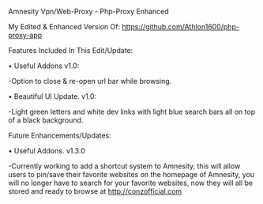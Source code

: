 Amnesity Vpn/Web-Proxy - Php-Proxy Enhanced

My Edited & Enhanced Version Of: https://github.com/Athlon1600/php-proxy-app


Features Included In This Edit/Update:

• Useful Addons v1.0:

-Option to close & re-open url bar while browsing.

• Beautiful UI Update. v1.0:

-Light green letters and white dev links with light blue search bars all on top of a black background.

Future Enhancements/Updates:

• Useful Addons. v1.3.0

-Currently working to add a shortcut system to Amnesity, this will allow users to pin/save their favorite websites on the homepage of Amnesity, you will no longer have to search for your favorite websites, now they will all be stored and ready to browse at http://conzofficial.com 
